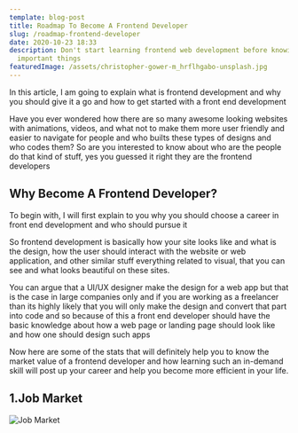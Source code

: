```yaml
---
template: blog-post
title: Roadmap To Become A Frontend Developer
slug: /roadmap-frontend-developer
date: 2020-10-23 18:33
description: Don't start learning frontend web development before knowing these
  important things
featuredImage: /assets/christopher-gower-m_hrflhgabo-unsplash.jpg
---
```

In this article, I am going to explain what is frontend development and why you should give it a go and how to get started with a front end development

Have you ever wondered how there are so many awesome looking websites with animations, videos, and what not to make them more user friendly and easier to navigate for people and who builts these types of designs and who codes them? So are you interested to know about who are the people do that kind of stuff, yes you guessed it right they are the frontend developers

## Why Become A Frontend Developer?

To begin with, I will first explain to you why you should choose a career in front end development and who should pursue it

So frontend development is basically how your site looks like and what is the design, how the user should interact with the website or web application, and other similar stuff everything related to visual, that you can see and what looks beautiful on these sites.

You can argue that a UI/UX designer make the design for a web app but that is the case in large companies only and if you are working as a freelancer than its highly likely that you will only make the design and convert that part into code and so because of this a front end developer should have the basic knowledge about how a web page or landing page should look like and how one should design such apps

Now here are some of the stats that will definitely help you to know the market value of a frontend developer and how learning such an in-demand skill will post up your career and help you become more efficient in your life.

## 1.Job Market



![Job Market](/assets/indeed-frontend.png "Job Market")